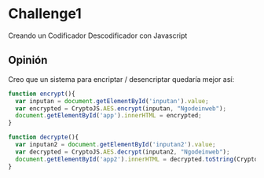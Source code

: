 # Challenge1

Creando un Codificador Descodificador con Javascript

## Opinión
Creo que un sistema para encriptar / desencriptar quedaría mejor así:

```javascript
function encrypt(){
  var inputan = document.getElementById('inputan').value;
  var encrypted = CryptoJS.AES.encrypt(inputan, "Ngodeinweb");
  document.getElementById('app').innerHTML = encrypted;
}

function decrypte(){
  var inputan2 = document.getElementById('inputan2').value;
  var decrypted = CryptoJS.AES.decrypt(inputan2, "Ngodeinweb");
  document.getElementById('app2').innerHTML = decrypted.toString(CryptoJS.enc.Utf8);
}
```
